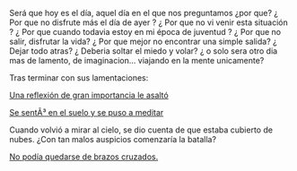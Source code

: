 Será que hoy es el día, aquel día en el que nos preguntamos ¿por que?
¿ Por que no disfrute más el día de ayer ?
¿ Por que no vi venir esta situación ?
¿ Por que cuando todavia estoy en mi época de juventud ?
¿ Por que no salir, disfrutar la vida?
¿ Por que mejor no encontrar una simple salida?
¿ Dejar todo atras?
¿ Deberia soltar el miedo y volar?
¿ o solo sera otro dia mas de lamento, de imaginacion... viajando en la mente unicamente?


Tras terminar con sus lamentaciones:

[Una reflexión de gran importancia le asaltó](estoicismo/estoicismo.md)

[Se sentÃ³ en el suelo y se puso a meditar](meditacion/meditar.md)

Cuando volvió a mirar al cielo, se dio cuenta de que estaba cubierto de nubes.
¿Con tan malos auspicios comenzaría la batalla?

[No podía quedarse de brazos cruzados.](soluciones/soluciones.md)
